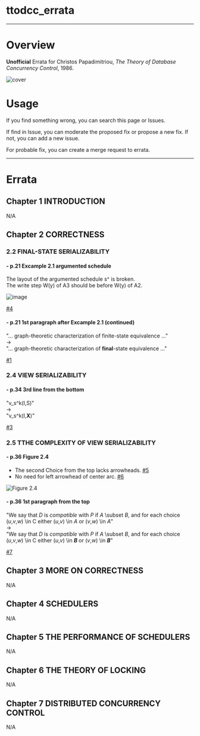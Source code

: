 # ttodcc_errata

---

# Overview
**Unofficial** Errata for Christos Papadimitriou, *The Theory of Database Concurrency Control*, 1986.

![cover](https://user-images.githubusercontent.com/47991351/72767770-8119ac80-3c38-11ea-94e3-40cfc4efc4f3.jpg)

# Usage
If you find something wrong, you can search this page or Issues.

If find in Issue, you can moderate the proposed fix or propose a new fix.
If not, you can add a new issue.

For probable fix, you can create a merge request to errata.


---
# Errata

## Chapter 1 INTRODUCTION
N/A

## Chapter 2 CORRECTNESS

### 2.2 FINAL-STATE SERIALIZABILITY
#### - p.21 Excample 2.1 argumented schedule
The layout of the argumented schedule s^ is broken.  
The write step W(y) of A3 should be before W(y) of A2.

![image](https://user-images.githubusercontent.com/47991351/73112112-6d2fbc80-3f50-11ea-9eaa-185cbee6000f.png)

[#4](https://github.com/supisula/ttodcc_errata/issues/4)

#### - p.21 1st paragraph after Excample 2.1 (continued)
"... graph-theoretic characterization of finite-state equivalence ..."  
->  
"... graph-theoretic characterization of **final**-state equivalence ..."

[#1](https://github.com/supisula/ttodcc_errata/issues/1)

### 2.4 VIEW SERIALIZABILITY
#### - p.34 3rd line from the bottom
"v_s^k(I,S)"  
->  
"v_s^k(I,**X**)"

[#3](https://github.com/supisula/ttodcc_errata/issues/3)

### 2.5 TTHE COMPLEXITY OF VIEW SERIALIZABILITY
#### - p.36 Figure 2.4
- The second Choice from the top lacks arrowheads. [#5](https://github.com/supisula/ttodcc_errata/issues/5)
- No need for left arrowhead of center arc. [#6](https://github.com/supisula/ttodcc_errata/issues/6)

![Figure 2.4](https://user-images.githubusercontent.com/47991351/73111647-7750bb80-3f4e-11ea-8c23-fc22aceb7b95.png)

#### - p.36 1st paragraph from the top
"We say that *D* is *compatible* with *P* if *A* \subset *B*, and for each choice (*u*,*v*,*w*) \in C either (*u*,*v*) \in *A* or (*v*,*w*) \in *A*"  
->  
"We say that *D* is *compatible* with *P* if *A* \subset *B*, and for each choice (*u*,*v*,*w*) \in C either (*u*,*v*) \in ***B*** or (*v*,*w*) \in ***B***"

[#7](https://github.com/supisula/ttodcc_errata/issues/7)


## Chapter 3 MORE ON CORRECTNESS
N/A
## Chapter 4 SCHEDULERS
N/A
## Chapter 5 THE PERFORMANCE OF SCHEDULERS
N/A
## Chapter 6 THE THEORY OF LOCKING
N/A
## Chapter 7 DISTRIBUTED CONCURRENCY CONTROL
N/A
